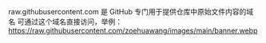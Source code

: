 raw.githubusercontent.com 是 GitHub 专门用于提供仓库中原始文件内容的域名
可通过这个域名直接访问，举例：
https://raw.githubusercontent.com/zoehuawang/images/main/banner.webp
